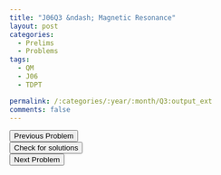 ```yaml
---
title: "J06Q3 &ndash; Magnetic Resonance"
layout: post
categories:
  - Prelims
  - Problems
tags:
  - QM
  - J06
  - TDPT

permalink: /:categories/:year/:month/Q3:output_ext
comments: false
---
```

<object data="2006J3Q.pdf" type="application/pdf" width="100%" height="500"></object>

<div class='navbar'>
	<div float='left'><button onclick="window.location='Q2.html'" >Previous Problem</button></div>
	<div float='center'><button onclick="window.location='https://princetonprelim.com/prelim/16/'">Check for solutions</button></div>
	<div float='right'><button onclick="window.location='T1.html'" > Next Problem</button></div>
</div>
